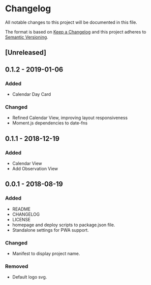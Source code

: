 # Changelog
All notable changes to this project will be documented in this file.

The format is based on [Keep a Changelog](http://keepachangelog.com/en/1.0.0/)
and this project adheres to [Semantic Versioning](http://semver.org/spec/v2.0.0.html).

## [Unreleased]

## 0.1.2 - 2019-01-06
### Added
- Calendar Day Card

### Changed
- Refined Calendar View, improving layout responsiveness
- Moment.js dependencies to date-fns

## 0.1.1 - 2018-12-19
### Added
- Calendar View
- Add Observation View

## 0.0.1 - 2018-08-19
### Added
- README
- CHANGELOG
- LICENSE
- homepage and deploy scripts to package.json file.
- Standalone settings for PWA support.

### Changed
- Manifest to display project name.

### Removed
- Default logo svg.

[0.0.1]: https://github.com/ja-mescher/nfp-tracker/releases/tag/0.0.1

